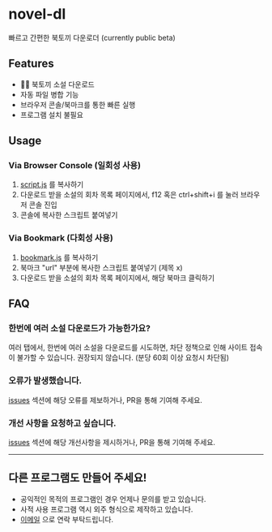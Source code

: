 
# novel-dl

빠르고 간편한 북토끼 다운로더 (currently public beta)

## Features

-   📖🐰 북토끼 소설 다운로드
-   자동 파일 병합 기능
-   브라우저 콘솔/북마크를 통한 빠른 실행
-   프로그램 설치 불필요

## Usage

### Via Browser Console (일회성 사용)
1. [script.js](https://raw.githubusercontent.com/yeorinhieut/novel-dl/main/script.js) 를 복사하기
2. 다운로드 받을 소설의 회차 목록 페이지에서, f12 혹은 ctrl+shift+i 를 눌러 브라우저 콘솔 진입
3. 콘솔에 복사한 스크립트 붙여넣기

### Via Bookmark (다회성 사용)
1. [bookmark.js](https://raw.githubusercontent.com/yeorinhieut/novel-dl/main/bookmark.js) 를 복사하기
2. 북마크 "url" 부분에 복사한 스크립트 붙여넣기 (제목 x)
3. 다운로드 받을 소설의 회차 목록 페이지에서, 해당 북마크 클릭하기

## FAQ

### 한번에 여러 소설 다운로드가 가능한가요?

여러 탭에서, 한번에 여러 소설을 다운로드를 시도하면, 차단 정책으로 인해 사이트 접속이 불가할 수 있습니다. 권장되지 않습니다. (분당 60회 이상 요청시 차단됨)

### 오류가 발생했습니다.

[issues](https://github.com/yeorinhieut/novel-dl/issues) 섹션에 해당 오류를 제보하거나, PR을 통해 기여해 주세요.

### 개선 사항을 요청하고 싶습니다.

[issues](https://github.com/yeorinhieut/novel-dl/issues) 섹션에 해당 개선사항을 제시하거나, PR을 통해 기여해 주세요.

---
## 다른 프로그램도 만들어 주세요!
- 공익적인 목적의 프로그램인 경우 언제나 문의를 받고 있습니다.
- 사적 사용 프로그램 역시 외주 형식으로 제작하고 있습니다.
- [이메일](mailto:yeorinhieut@gmail.com) 으로 연락 부탁드립니다.


